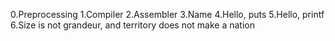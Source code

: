 0.Preprocessing
1.Compiler
2.Assembler
3.Name
4.Hello, puts
5.Hello, printf
6.Size is not grandeur, and territory does not make a nation

